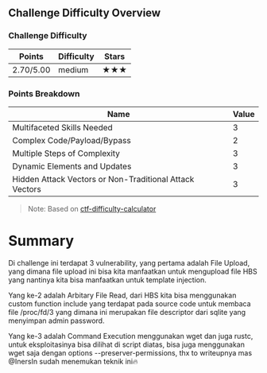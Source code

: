 ## Challenge Difficulty Overview
### Challenge Difficulty
| Points | Difficulty | Stars |
|--------|------------|-------|
| 2.70/5.00 | medium | ★★★ |

### Points Breakdown
| Name | Value |
|------|-------|
| Multifaceted Skills Needed | 3 |
| Complex Code/Payload/Bypass | 2 |
| Multiple Steps of Complexity | 3 |
| Dynamic Elements and Updates | 3 |
| Hidden Attack Vectors or Non-Traditional Attack Vectors | 3 |

> Note: Based on [ctf-difficulty-calculator](https://github.com/dimasma0305/ctf-challenge-difficulty-calculator)


# Summary
Di challenge ini terdapat 3 vulnerability, yang pertama adalah File Upload, yang dimana file upload ini bisa kita manfaatkan untuk mengupload file HBS yang nantinya kita bisa manfaatkan untuk template injection.

Yang ke-2 adalah Arbitary File Read, dari HBS kita bisa menggunakan custom function include yang terdapat pada source code untuk membaca file /proc/fd/3 yang dimana ini merupakan file descriptor dari sqlite yang menyimpan admin password.

Yang ke-3 adalah Command Execution menggunakan wget dan juga rustc, untuk eksploitasinya bisa dilihat di script diatas, bisa juga menggunakan wget saja dengan options --preserver-permissions, thx to writeupnya mas @InersIn sudah menemukan teknik ini🔥
